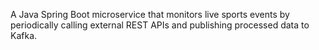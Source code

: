 A Java Spring Boot microservice that monitors live sports events by periodically calling external REST APIs and publishing processed data to Kafka.

